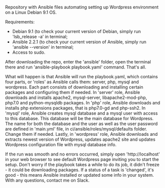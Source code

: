 Repository with Ansible files automating setting up Wordpress environment on a Linux Debian 9.1 OS.

Requirements:
- Debian 9.1 (to check your current version of Debian, simply run 'lsb_release -a' in terminal;
- Ansible 2.2.1 (to check your current version of Ansible, simply run 'ansible --version' in terminal;
- Access to sudo.

After downloading the repo, enter the 'ansible' folder, open the terminal there and run 'ansible-playbook playbook.yaml' command.
That's all.

What will happen is that Ansible will run the playbook.yaml, which contains four parts, or 'roles' as Ansible calls them: server, php, mysql and wordpress. 
Each part consists of downloading and installing certain packages and configuring them if needed.
In 'server' role, Ansible downloads and installs apache2, mysql-server, libapache2-mod-php, php7.0 and python-mysqldb packages.
In 'php' role, Ansible downloads and installs php extensions packages, that is php7.0-gd and php-ssh2.
In 'mysql' role, Ansible creates mysql database and a mysql user with access to this database. This database will be the main database for Wordpress. The name for both the database and the user as well as the user password are defined in 'main.yml' file, in ci/ansible/roles/mysql/defaults folder. Change them if needed.
Lastly, in 'wordpress' role, Ansible downloads and extracts newest version of Wordpress, updates apache2 site and updates Wordpress configuration file with mysql database info.

If the run was smooth and no errors occurred, simply open 'http://localhost' in your web browser to see default Wordpress page inviting you to start the setup.
Don't worry if the playbook takes a while to do its job, it didn't freeze - it could be downloading packages. 
If a status of a task is 'changed', it's good - this means Ansible installed or updated some info in your system.
With any questions, contact me on Slack.
